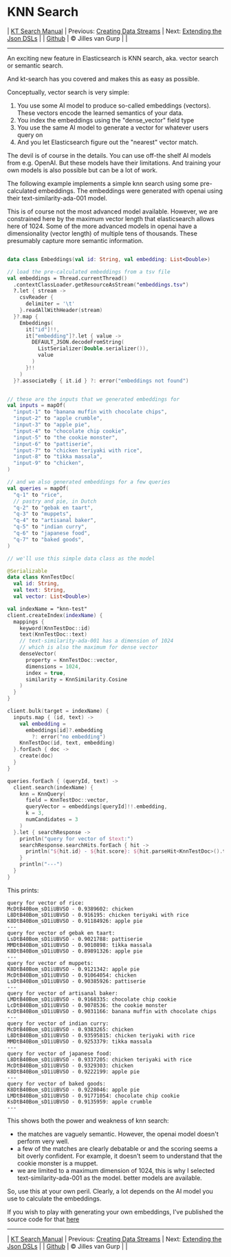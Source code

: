 # KNN Search 

| [KT Search Manual](README.md) | Previous: [Creating Data Streams](DataStreams.md) | Next: [Extending the Json DSLs](ExtendingTheDSL.md) |
| [Github](https://github.com/jillesvangurp/kt-search) | &copy; Jilles van Gurp |  |

---                

An exciting new feature in Elasticsearch is KNN search, aka. vector search or semantic search.

And kt-search has you covered and makes this as easy as possible.

Conceptually, vector search is very simple:

1. You use some AI model to produce so-called embeddings (vectors). 
These vectors encode the learned semantics of your data.
1. You index the embeddings using the "dense_vector" field type
1. You use the same AI model to generate a vector for whatever users query on
1. And you let Elasticsearch figure out the "nearest" vector match.

The devil is of course in the details. You can use off-the shelf AI models from e.g. OpenAI. But these 
models have their limitations. And training your own models is also possible but can be a lot of work.
        
The following example implements a simple knn search using some pre-calculated embeddings.
The embeddings were generated with openai using their text-similarity-ada-001 model.

This is of course not the most advanced model available. However, we are constrained here by the maximum vector length
that elasticsearch allows here of 1024. Some of the more advanced models in openai have a dimensionality 
(vector length) of multiple tens of thousands. These presumably capture more semantic information.

```kotlin

data class Embeddings(val id: String, val embedding: List<Double>)

// load the pre-calculated embeddings from a tsv file
val embeddings = Thread.currentThread()
  .contextClassLoader.getResourceAsStream("embeddings.tsv")
  ?.let { stream ->
    csvReader {
      delimiter = '\t'
    }.readAllWithHeader(stream)
  }?.map {
    Embeddings(
      it["id"]!!,
      it["embedding"]?.let { value ->
        DEFAULT_JSON.decodeFromString(
          ListSerializer(Double.serializer()),
          value
        )
      }!!
    )
  }?.associateBy { it.id } ?: error("embeddings not found")


// these are the inputs that we generated embeddings for
val inputs = mapOf(
  "input-1" to "banana muffin with chocolate chips",
  "input-2" to "apple crumble",
  "input-3" to "apple pie",
  "input-4" to "chocolate chip cookie",
  "input-5" to "the cookie monster",
  "input-6" to "pattiserie",
  "input-7" to "chicken teriyaki with rice",
  "input-8" to "tikka massala",
  "input-9" to "chicken",
)

// and we also generated embeddings for a few queries
val queries = mapOf(
  "q-1" to "rice",
  // pastry and pie, in Dutch
  "q-2" to "gebak en taart",
  "q-3" to "muppets",
  "q-4" to "artisanal baker",
  "q-5" to "indian curry",
  "q-6" to "japanese food",
  "q-7" to "baked goods",
)

// we'll use this simple data class as the model

@Serializable
data class KnnTestDoc(
  val id: String,
  val text: String,
  val vector: List<Double>)

val indexName = "knn-test"
client.createIndex(indexName) {
  mappings {
    keyword(KnnTestDoc::id)
    text(KnnTestDoc::text)
    // text-similarity-ada-001 has a dimension of 1024
    // which is also the maximum for dense vector
    denseVector(
      property = KnnTestDoc::vector,
      dimensions = 1024,
      index = true,
      similarity = KnnSimilarity.Cosine
    )
  }
}

client.bulk(target = indexName) {
  inputs.map { (id, text) ->
    val embedding =
      embeddings[id]?.embedding
        ?: error("no embedding")
    KnnTestDoc(id, text, embedding)
  }.forEach { doc ->
    create(doc)
  }
}

queries.forEach { (queryId, text) ->
  client.search(indexName) {
    knn = KnnQuery(
      field = KnnTestDoc::vector,
      queryVector = embeddings[queryId]!!.embedding,
      k = 3,
      numCandidates = 3
    )
  }.let { searchResponse ->
    println("query for vector of $text:")
    searchResponse.searchHits.forEach { hit ->
      println("${hit.id} - ${hit.score}: ${hit.parseHit<KnnTestDoc>().text}")
    }
    println("---")
  }
}
```

This prints:

```text
query for vector of rice:
McDtB40Bom_sD1iUBVSO - 0.9389602: chicken
L8DtB40Bom_sD1iUBVSO - 0.916195: chicken teriyaki with rice
K8DtB40Bom_sD1iUBVSO - 0.91184926: apple pie
---
query for vector of gebak en taart:
LsDtB40Bom_sD1iUBVSO - 0.9021788: pattiserie
MMDtB40Bom_sD1iUBVSO - 0.9010898: tikka massala
K8DtB40Bom_sD1iUBVSO - 0.89891326: apple pie
---
query for vector of muppets:
K8DtB40Bom_sD1iUBVSO - 0.9121342: apple pie
McDtB40Bom_sD1iUBVSO - 0.91064054: chicken
LsDtB40Bom_sD1iUBVSO - 0.90385926: pattiserie
---
query for vector of artisanal baker:
LMDtB40Bom_sD1iUBVSO - 0.9168335: chocolate chip cookie
LcDtB40Bom_sD1iUBVSO - 0.9078536: the cookie monster
KcDtB40Bom_sD1iUBVSO - 0.9031166: banana muffin with chocolate chips
---
query for vector of indian curry:
McDtB40Bom_sD1iUBVSO - 0.9383265: chicken
L8DtB40Bom_sD1iUBVSO - 0.93595815: chicken teriyaki with rice
MMDtB40Bom_sD1iUBVSO - 0.9253379: tikka massala
---
query for vector of japanese food:
L8DtB40Bom_sD1iUBVSO - 0.9337205: chicken teriyaki with rice
McDtB40Bom_sD1iUBVSO - 0.9329303: chicken
K8DtB40Bom_sD1iUBVSO - 0.9222199: apple pie
---
query for vector of baked goods:
K8DtB40Bom_sD1iUBVSO - 0.9228046: apple pie
LMDtB40Bom_sD1iUBVSO - 0.91771054: chocolate chip cookie
KsDtB40Bom_sD1iUBVSO - 0.9135959: apple crumble
---
```

This shows both the power and weakness of knn search:

- the matches are vaguely semantic. However, the openai model doesn't perform very well.
- a few of the matches are clearly debatable or and the scoring seems a bit overly confident. For example, 
it doesn't seem to understand that the cookie monster is a muppet. 
- we are limited to a maximum dimension of 1024, this is why I selected text-similarity-ada-001 as the model.
better models are available.

So, use this at your own peril. Clearly, a lot depends on the AI model you use to calculate the embeddings.

If you wish to play with generating your own embeddings, I've published the source code for that 
[here](https://github.com/jillesvangurp/openai-embeddings-processor)



---

| [KT Search Manual](README.md) | Previous: [Creating Data Streams](DataStreams.md) | Next: [Extending the Json DSLs](ExtendingTheDSL.md) |
| [Github](https://github.com/jillesvangurp/kt-search) | &copy; Jilles van Gurp |  |